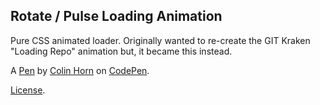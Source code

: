 Rotate / Pulse Loading Animation
--------------------------------
Pure CSS animated loader. Originally wanted to re-create the GIT Kraken "Loading Repo" animation but, it became this instead.

A [Pen](https://codepen.io/colinhorn/pen/zdNMVy) by [Colin Horn](https://codepen.io/colinhorn) on [CodePen](https://codepen.io).

[License](https://codepen.io/colinhorn/pen/zdNMVy/license).